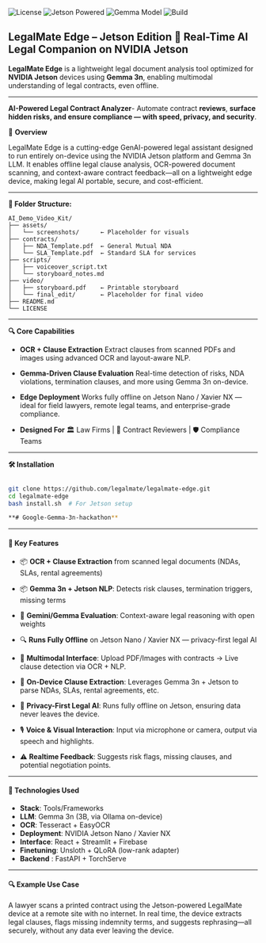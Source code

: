 ![License](https://img.shields.io/github/license/legalmate/legalmate-edge) ![Jetson Powered](https://img.shields.io/badge/Jetson-Nano%20%7C%20Xavier%20NX-blue)  ![Gemma Model](https://img.shields.io/badge/Gemma-3n--4B-multimodal-purple)
![Build](https://img.shields.io/badge/build-passing-brightgreen)


## LegalMate Edge – Jetson Edition 🧠  Real-Time AI Legal Companion on NVIDIA Jetson

**LegalMate Edge** is a lightweight legal document analysis tool optimized for **NVIDIA Jetson** devices using **Gemma 3n**, enabling multimodal understanding of legal contracts, even offline.


 ---------------------------------------
 
**AI-Powered Legal Contract Analyzer**- Automate contract **reviews**, **surface hidden risks, and ensure compliance — with speed, privacy, and security**.

🚀 **Overview**

LegalMate Edge is a cutting-edge GenAI-powered legal assistant designed to run entirely on-device using the NVIDIA Jetson platform and Gemma 3n LLM. It enables offline legal clause analysis, OCR-powered document scanning, and context-aware contract feedback—all on a lightweight edge device, making legal AI portable, secure, and cost-efficient.

------------------

**📁 Folder Structure:**
````
AI_Demo_Video_Kit/
├── assets/
│   └── screenshots/      ← Placeholder for visuals
├── contracts/
│   ├── NDA_Template.pdf  ← General Mutual NDA
│   └── SLA_Template.pdf  ← Standard SLA for services
├── scripts/
│   ├── voiceover_script.txt
│   └── storyboard_notes.md
├── video/
│   ├── storyboard.pdf    ← Printable storyboard
│   └── final_edit/       ← Placeholder for final video
├── README.md
└── LICENSE
`````
---------------------------

**🔍 Core Capabilities**

- **OCR + Clause Extraction**
Extract clauses from scanned PDFs and images using advanced OCR and layout-aware NLP.

- **Gemma-Driven Clause Evaluation**
Real-time detection of risks, NDA violations, termination clauses, and more using Gemma 3n on-device.

- **Edge Deployment**
Works fully offline on Jetson Nano / Xavier NX — ideal for field lawyers, remote legal teams, and enterprise-grade compliance.

- **Designed For**
🏛️ Law Firms | 📄 Contract Reviewers | 🛡 Compliance Teams

---

**🛠 Installation**

```bash

git clone https://github.com/legalmate/legalmate-edge.git
cd legalmate-edge
bash install.sh  # For Jetson setup

**# Google-Gemma-3n-hackathon**

`````````
 
------------------------------------------------------------------------------------

#### 🔧 Key Features

-  📦 **OCR + Clause Extraction** from scanned legal documents (NDAs, SLAs, rental agreements)

- 📦 **Gemma 3n + Jetson NLP**: Detects risk clauses, termination triggers, missing terms

- 🧠 **Gemini/Gemma Evaluation**: Context-aware legal reasoning with open weights
  
- 🔍 **Runs Fully Offline** on Jetson Nano / Xavier NX — privacy-first legal AI
 
- 🤖 **Multimodal Interface**: Upload PDF/Images with contracts → Live clause detection via OCR + NLP.

- 📄 **On-Device Clause Extraction**: Leverages Gemma 3n + Jetson to parse NDAs, SLAs, rental agreements, etc.

- 🔐  **Privacy-First Legal AI**: Runs fully offline on Jetson, ensuring data never leaves the device.

- 🎙️ **Voice & Visual Interaction**: Input via microphone or camera, output via speech and highlights.

- ⚠️ **Realtime Feedback**: Suggests risk flags, missing clauses, and potential negotiation points.

----------------

#### 🔌 Technologies Used

- **Stack**:	Tools/Frameworks
- **LLM**:	Gemma 3n (3B, via Ollama on-device)
- **OCR**:	Tesseract + EasyOCR
- **Deployment**:	NVIDIA Jetson Nano / Xavier NX
- **Interface**:	React + Streamlit + Firebase
- **Finetuning**:	Unsloth + QLoRA (low-rank adapter)
- **Backend** :	FastAPI + TorchServe

----------------

#### 🔍 Example Use Case

A lawyer scans a printed contract using the Jetson-powered LegalMate device at a remote site with no internet. In real time, the device extracts legal clauses, flags missing indemnity terms, and suggests rephrasing—all securely, without any data ever leaving the device.
